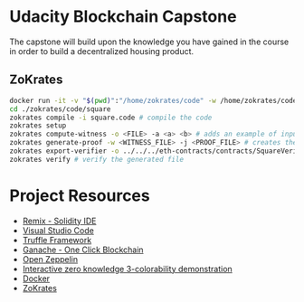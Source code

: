 # Udacity Blockchain Capstone

The capstone will build upon the knowledge you have gained in the course in order to build a decentralized housing product.

## ZoKrates

```bash
docker run -it -v "$(pwd)":"/home/zokrates/code" -w /home/zokrates/code zokrates/zokrates /bin/bash # Run the container
cd ./zokrates/code/square
zokrates compile -i square.code # compile the code
zokrates setup
zokrates compute-witness -o <FILE> -a <a> <b> # adds an example of inputs / outputs
zokrates generate-proof -w <WITNESS_FILE> -j <PROOF_FILE> # creates the proof
zokrates export-verifier -o ../../../eth-contracts/contracts/SquareVerifier.sol # generate the .sol contract
zokrates verify # verify the generated file
```

# Project Resources

- [Remix - Solidity IDE](https://remix.ethereum.org/)
- [Visual Studio Code](https://code.visualstudio.com/)
- [Truffle Framework](https://truffleframework.com/)
- [Ganache - One Click Blockchain](https://truffleframework.com/ganache)
- [Open Zeppelin ](https://openzeppelin.org/)
- [Interactive zero knowledge 3-colorability demonstration](http://web.mit.edu/~ezyang/Public/graph/svg.html)
- [Docker](https://docs.docker.com/install/)
- [ZoKrates](https://github.com/Zokrates/ZoKrates)

